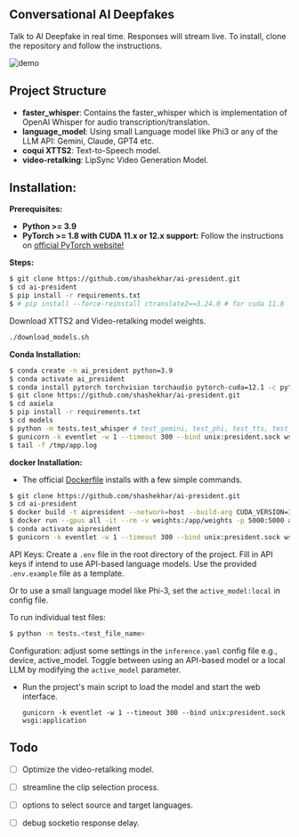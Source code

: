 ## Conversational AI Deepfakes

Talk to AI Deepfake in real time. Responses will stream live. To install, clone the repository and follow the instructions.

![demo](https://github.com/user-attachments/assets/31e05a2a-80ad-42b9-9ca4-ddf0cfe38a72)

## Project Structure

- **faster_whisper**: Contains the faster_whisper which is implementation of OpenAI Whisper for audio transcription/translation.
- **language_model**: Using small Language model like Phi3 or any of the LLM API: Gemini, Claude, GPT4 etc.
- **coqui XTTS2**: Text-to-Speech model.
- **video-retalking**: LipSync Video Generation Model.

## Installation:

**Prerequisites:**

- **Python >= 3.9**
- **PyTorch >= 1.8 with CUDA 11.x or 12.x support:**
  Follow the instructions on [official PyTorch website!](https://pytorch.org/)

**Steps:**

```bash
$ git clone https://github.com/shashekhar/ai-president.git
$ cd ai-president
$ pip install -r requirements.txt
$ # pip install --force-reinstall ctranslate2==3.24.0 # for cuda 11.8
```

Download XTTS2 and Video-retalking model weights.

```bash
./download_models.sh
```

**Conda Installation:**

```bash
$ conda create -n ai_president python=3.9
$ conda activate ai_president
$ conda install pytorch torchvision torchaudio pytorch-cuda=12.1 -c pytorch -c nvidia # or 11.8
$ git clone https://github.com/shashekhar/ai-president.git
$ cd aaiela
$ pip install -r requirements.txt
$ cd models
$ python -m tests.test_whisper # test_gemini, test_phi, test_tts, test_vidgen
$ gunicorn -k eventlet -w 1 --timeout 300 --bind unix:president.sock wsgi:application
$ tail -f /tmp/app.log
```

**docker Installation:**

- The official [Dockerfile](Dockerfile) installs with a few simple commands.

```bash
$ git clone https://github.com/shashekhar/ai-president.git
$ cd ai-president
$ docker build -t aipresident --network=host --build-arg CUDA_VERSION=12.1 . # or 11.8
$ docker run --gpus all -it --rm -v weights:/app/weights -p 5000:5000 aipresident_conda
$ conda activate aipresident
$ gunicorn -k eventlet -w 1 --timeout 300 --bind unix:president.sock wsgi:application # start a tmux session
```

API Keys: Create a `.env` file in the root directory of the project. Fill in API keys if intend to use API-based
language models. Use the provided `.env.example` file as a template.

Or to use a small language model like Phi-3, set the `active_model:local` in config file.

To run individual test files:

```bash
$ python -m tests.<test_file_name>
```

Configuration: adjust some settings in the `inference.yaml` config file e.g., device, active_model.
Toggle between using an API-based model or a local LLM by modifying the `active_model` parameter.

- Run the project's main script to load the model and start the web interface.

  `gunicorn -k eventlet -w 1 --timeout 300 --bind unix:president.sock wsgi:application`

## Todo

- [ ] Optimize the video-retalking model.

- [ ] streamline the clip selection process.

- [ ] options to select source and target languages.

- [ ] debug socketio response delay.

